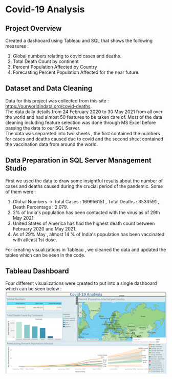 # Covid-19 Analysis

## Project Overview
Created a dashboard using Tableau and SQL that shows the following measures : 
1. Global numbers relating to covid cases and deaths.
2. Total Death Count by continent
3. Percent Population Affected by Country
4. Forecasting Percent Population Affected for the near future.

## Dataset and Data Cleaning
Data for this project was collected from this site : https://ourworldindata.org/covid-deaths. <br>
The data daily details from 24 February 2020 to 30 May 2021 from all over the world and had almost 50 features to be taken care of. Most of the data cleaning including feature selection was done through MS Excel before passing the data to our SQL Server. <br>
The data was separeted into two sheets , the first contained the numbers for cases and deaths caused due to covid and the second sheet contained the vaccination data from around the world.

## Data Preparation in SQL Server Management Studio
First we used the data to draw some insightful results about the number of cases and deaths caused during the crucial period of the pandemic.
Some of them were : 
1. Global Numbers -> Total Cases : 169956151 , Total Deaths : 3533591 , Death Percentage : 2.079. <br>
2. 2% of India's population has been contacted with the virus as of 29th May 2021.<br>
3. United States of America has had the highest death count between February 2020 and May 2021.
4. As of 29% May , almost 14 % of India's population has been vaccinated with atleast 1st dose.

For creating visualizations in Tableau , we cleaned the data and updated the tables which can be seen in the code. 

## Tableau Dashboard
Four different visualizations were created to put into a single dashboard which can be seen below : 
![](dashboard.png)


